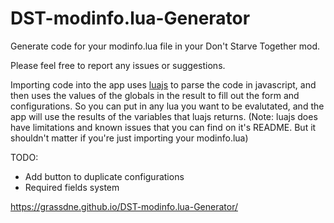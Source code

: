 # DST-modinfo.lua-Generator
Generate code for your modinfo.lua file in your Don't Starve Together mod.

Please feel free to report any issues or suggestions.

Importing code into the app uses [luajs](https://github.com/mherkender/lua.js/) to parse the code in javascript, and then uses the values of the globals in the result to fill out the form and configurations. So you can put in any lua you want to be evalutated, and the app will use the results of the variables that luajs returns. (Note: luajs does have limitations and known issues that you can find on it's README. But it shouldn't matter if you're just importing your modinfo.lua)

TODO:
  - Add button to duplicate configurations
  - Required fields system

https://grassdne.github.io/DST-modinfo.lua-Generator/
